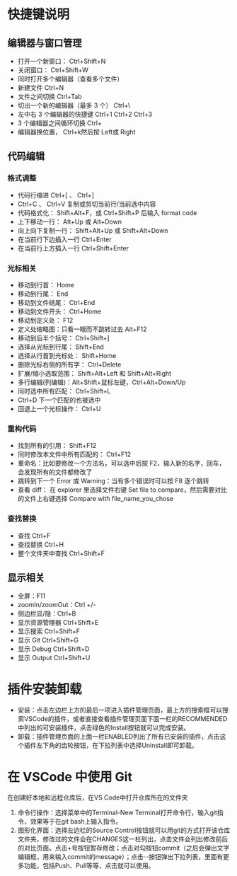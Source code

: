 # 快捷键说明

## 编辑器与窗口管理
* 打开一个新窗口： Ctrl+Shift+N
* 关闭窗口： Ctrl+Shift+W
* 同时打开多个编辑器（查看多个文件）
* 新建文件 Ctrl+N
* 文件之间切换 Ctrl+Tab
* 切出一个新的编辑器（最多 3 个） Ctrl+\
* 左中右 3 个编辑器的快捷键 Ctrl+1 Ctrl+2 Ctrl+3
* 3 个编辑器之间循环切换 Ctrl+
* 编辑器换位置， Ctrl+k然后按 Left或 Right

## 代码编辑

### 格式调整
* 代码行缩进 Ctrl+[ 、 Ctrl+]
* Ctrl+C 、 Ctrl+V 复制或剪切当前行/当前选中内容
* 代码格式化： Shift+Alt+F，或 Ctrl+Shift+P 后输入 format code
* 上下移动一行： Alt+Up 或 Alt+Down
* 向上向下复制一行： Shift+Alt+Up 或 Shift+Alt+Down
* 在当前行下边插入一行 Ctrl+Enter
* 在当前行上方插入一行 Ctrl+Shift+Enter

### 光标相关
* 移动到行首： Home
* 移动到行尾： End
* 移动到文件结尾： Ctrl+End
* 移动到文件开头： Ctrl+Home
* 移动到定义处： F12
* 定义处缩略图：只看一眼而不跳转过去 Alt+F12
* 移动到后半个括号： Ctrl+Shift+]
* 选择从光标到行尾： Shift+End
* 选择从行首到光标处： Shift+Home
* 删除光标右侧的所有字： Ctrl+Delete
* 扩展/缩小选取范围： Shift+Alt+Left 和 Shift+Alt+Right
* 多行编辑(列编辑)：Alt+Shift+鼠标左键，Ctrl+Alt+Down/Up
* 同时选中所有匹配： Ctrl+Shift+L
* Ctrl+D 下一个匹配的也被选中
* 回退上一个光标操作： Ctrl+U

### 重构代码
* 找到所有的引用： Shift+F12
* 同时修改本文件中所有匹配的： Ctrl+F12
* 重命名：比如要修改一个方法名，可以选中后按 F2，输入新的名字，回车，会发现所有的文件都修改了
* 跳转到下一个 Error 或 Warning：当有多个错误时可以按 F8 逐个跳转
* 查看 diff： 在 explorer 里选择文件右键 Set file to compare，然后需要对比的文件上右键选择 Compare with file_name_you_chose

### 查找替换
* 查找 Ctrl+F
* 查找替换 Ctrl+H
* 整个文件夹中查找 Ctrl+Shift+F

## 显示相关
* 全屏：F11
* zoomIn/zoomOut：Ctrl +/-
* 侧边栏显/隐：Ctrl+B
* 显示资源管理器 Ctrl+Shift+E
* 显示搜索 Ctrl+Shift+F
* 显示 Git Ctrl+Shift+G
* 显示 Debug Ctrl+Shift+D
* 显示 Output Ctrl+Shift+U
  
# 插件安装卸载
* 安装：点击左边栏上方的最后一项进入插件管理页面，最上方的搜索框可以搜索VSCode的插件，或者直接查看插件管理页面下面一栏的RECOMMENDED中列出的可安装插件，点击绿色的Install按钮就可以完成安装。
* 卸载：插件管理页面的上面一栏ENABLED列出了所有已安装的插件，点击这个插件左下角的齿轮按钮，在下拉列表中选择Uninstall即可卸载。
  
# 在 VSCode 中使用 Git
在创建好本地和远程仓库后，在VS Code中打开仓库所在的文件夹
1. 命令行操作：选择菜单中的Terminal-New Terminal打开命令行，输入git指令，效果等于在git bash上输入指令。
2. 图形化界面：选择左边栏的Source Control按钮就可以用git的方式打开该仓库文件夹，修改过的文件会在CHANGES这一栏列出，点击文件会列出修改前后的对比页面。点击+号按钮暂存修改；点击对勾按钮commit（之后会弹出文字编辑框，用来输入commit的message）；点击···按钮弹出下拉列表，里面有更多功能，包括Push、Pull等等，点击就可以使用。